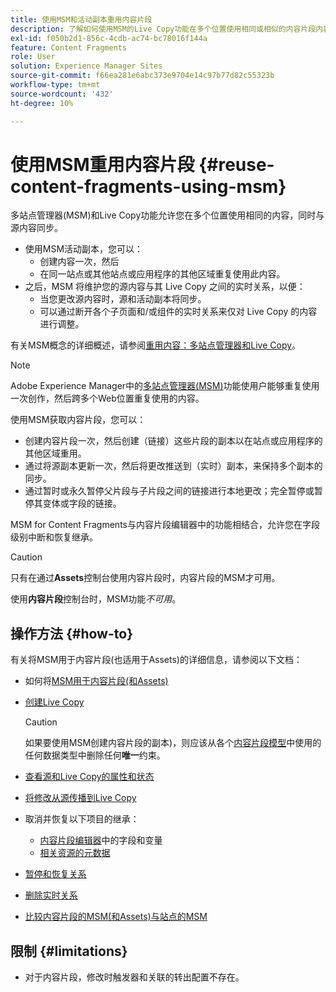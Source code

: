 ```yaml
---
title: 使用MSM和活动副本重用内容片段
description: 了解如何使用MSM的Live Copy功能在多个位置使用相同或相似的内容片段内容，同时与源内容同步。
exl-id: f050b2d1-856c-4cdb-ac74-bc78016f144a
feature: Content Fragments
role: User
solution: Experience Manager Sites
source-git-commit: f66ea281e6abc373e9704e14c97b77d82c55323b
workflow-type: tm+mt
source-wordcount: '432'
ht-degree: 10%

---
```


# 使用MSM重用内容片段 {#reuse-content-fragments-using-msm}

多站点管理器(MSM)和Live Copy功能允许您在多个位置使用相同的内容，同时与源内容同步。

* 使用MSM活动副本，您可以：
   * 创建内容一次，然后
   * 在同一站点或其他站点或应用程序的其他区域重复使用此内容。
* 之后，MSM 将维护您的源内容与其 Live Copy 之间的实时关系，以便：
   * 当您更改源内容时，源和活动副本将同步。
   * 可以通过断开各个子页面和/或组件的实时关系来仅对 Live Copy 的内容进行调整。

有关MSM概念的详细概述，请参阅[重用内容：多站点管理器和Live Copy](/help/sites-cloud/administering/msm/overview.md)。

>[!NOTE]
>
>Adobe Experience Manager中的[多站点管理器(MSM)](/help/sites-cloud/administering/msm/overview.md)功能使用户能够重复使用一次创作，然后跨多个Web位置重复使用的内容。

使用MSM获取内容片段，您可以：

* 创建内容片段一次，然后创建（链接）这些片段的副本以在站点或应用程序的其他区域重用。
* 通过将源副本更新一次，然后将更改推送到（实时）副本，来保持多个副本的同步。
* 通过暂时或永久暂停父片段与子片段之间的链接进行本地更改；完全暂停或暂停其变体或字段的链接。

MSM for Content Fragments与内容片段编辑器中的功能相结合，允许您在字段级别中断和恢复继承。

>[!CAUTION]
>
>只有在通过&#x200B;**Assets**&#x200B;控制台使用内容片段时，内容片段的MSM才可用。
>
>使用&#x200B;**内容片段**&#x200B;控制台时，MSM功能&#x200B;*不可用*。

## 操作方法 {#how-to}

有关将MSM用于内容片段(也适用于Assets)的详细信息，请参阅以下文档：

* 如何将[MSM用于内容片段(和Assets)](/help/assets/reuse-assets-using-msm.md)

* [创建Live Copy](/help/assets/reuse-assets-using-msm.md)

  >[!CAUTION]
  >
  >如果要使用MSM创建内容片段的副本)，则应该从各个[内容片段模型](/help/assets/content-fragments/content-fragments-models.md)中使用的任何数据类型中删除任何&#x200B;**唯一**&#x200B;约束。

* [查看源和Live Copy的属性和状态](/help/assets/reuse-assets-using-msm.md#properties)
* [将修改从源传播到Live Copy](/help/assets/reuse-assets-using-msm.md#rollout-sync)
* 取消并恢复以下项目的继承：
   * [内容片段编辑器](/help/assets/content-fragments/content-fragments-variations.md#inheritance)中的字段和变量
   * [相关资源的元数据](/help/assets/content-fragments/content-fragments-variations.md#canceling-reenabling-inheritance-individual-items)
* [暂停和恢复关系](/help/assets/reuse-assets-using-msm.md#suspend-resume)
* [删除实时关系](/help/assets/reuse-assets-using-msm.md#detach)
* [比较内容片段的MSM(和Assets)与站点的MSM](/help/assets/reuse-assets-using-msm.md#comparison)

## 限制 {#limitations}

* 对于内容片段，修改时触发器和关联的转出配置不存在。
